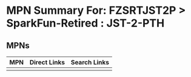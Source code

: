 



# MPN Summary For: FZSRTJST2P > SparkFun-Retired : JST-2-PTH

## MPNs
  

|MPN|Direct Links|Search Links|
| :--- | :--- | :--- |
||||
